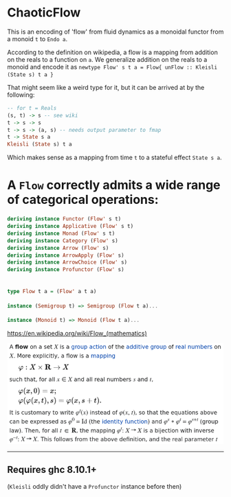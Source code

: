 # ChaoticFlow

This is an encoding of 'flow' from fluid dynamics as a monoidal functor from a monoid `t` to `Endo a`.

According to the definition on wikipedia, a flow is a mapping from addition on the reals to a function on `a`. We generalize addition on the reals to a monoid and encode it as `newtype Flow' s t a = Flow{ unFlow :: Kleisli (State s) t a }`


That might seem like a weird type for it, but it can be arrived at by the following:
```haskell
-- for t = Reals
(s, t) -> s -- see wiki
t -> s -> s
t -> s -> (a, s) -- needs output parameter to fmap
t -> State s a
Kleisli (State s) t a
```
Which makes sense as a mapping from time `t` to a stateful effect `State s a`.


# A `Flow` correctly admits a wide range of categorical operations:

```haskell
deriving instance Functor (Flow' s t)
deriving instance Applicative (Flow' s t)
deriving instance Monad (Flow' s t)
deriving instance Category (Flow' s)
deriving instance Arrow (Flow' s)
deriving instance ArrowApply (Flow' s)
deriving instance ArrowChoice (Flow' s)
deriving instance Profunctor (Flow' s)


type Flow t a = (Flow' a t a)

instance (Semigroup t) => Semigroup (Flow t a)...

instance (Monoid t) => Monoid (Flow t a)...
```

https://en.wikipedia.org/wiki/Flow_(mathematics)

![Image of Definition of Flow](https://raw.githubusercontent.com/Lambda-Logan/ChaoticFlow/main/Flow%20(mathematics)%20-%20Wikipedia.png)


--------------------------------------------------

## Requires ghc 8.10.1+
(`Kleisli` oddly didn't have a `Profunctor` instance before then)
